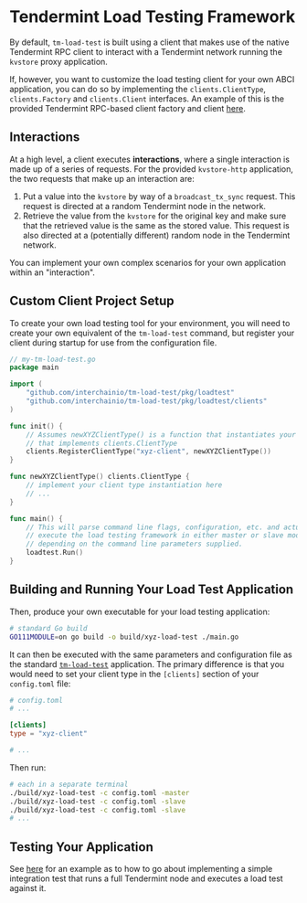 # Tendermint Load Testing Framework

By default, `tm-load-test` is built using a client that makes use of the native
Tendermint RPC client to interact with a Tendermint network running the
`kvstore` proxy application.

If, however, you want to customize the load testing client for your own ABCI
application, you can do so by implementing the `clients.ClientType`,
`clients.Factory` and `clients.Client` interfaces. An example of this is the
provided Tendermint RPC-based client factory and client
[here](./clients/http.go).

## Interactions
At a high level, a client executes **interactions**, where a single interaction
is made up of a series of requests. For the provided `kvstore-http` application,
the two requests that make up an interaction are:

1. Put a value into the `kvstore` by way of a `broadcast_tx_sync` request. This
   request is directed at a random Tendermint node in the network.
2. Retrieve the value from the `kvstore` for the original key and make sure that
   the retrieved value is the same as the stored value. This request is also
   directed at a (potentially different) random node in the Tendermint network.

You can implement your own complex scenarios for your own application within an
"interaction".

## Custom Client Project Setup
To create your own load testing tool for your environment, you will need to
create your own equivalent of the `tm-load-test` command, but register your
client during startup for use from the configuration file.

```go
// my-tm-load-test.go
package main

import (
    "github.com/interchainio/tm-load-test/pkg/loadtest"
    "github.com/interchainio/tm-load-test/pkg/loadtest/clients"
)

func init() {
    // Assumes newXYZClientType() is a function that instantiates your struct
    // that implements clients.ClientType
    clients.RegisterClientType("xyz-client", newXYZClientType())
}

func newXYZClientType() clients.ClientType {
    // implement your client type instantiation here
    // ...
}

func main() {
    // This will parse command line flags, configuration, etc. and actually
    // execute the load testing framework in either master or slave mode,
    // depending on the command line parameters supplied.
    loadtest.Run()
}
```

## Building and Running Your Load Test Application
Then, produce your own executable for your load testing application:

```bash
# standard Go build
GO111MODULE=on go build -o build/xyz-load-test ./main.go
```

It can then be executed with the same parameters and configuration file as the
standard [`tm-load-test`](../../cmd/tm-load-test/README.md) application. The
primary difference is that you would need to set your client type in the
`[clients]` section of your `config.toml` file:

```toml
# config.toml
# ...

[clients]
type = "xyz-client"

# ...
```

Then run:

```bash
# each in a separate terminal
./build/xyz-load-test -c config.toml -master
./build/xyz-load-test -c config.toml -slave
./build/xyz-load-test -c config.toml -slave
# ...
```

## Testing Your Application
See [here](./integration_test.go) for an example as to how to go about
implementing a simple integration test that runs a full Tendermint node and
executes a load test against it.
